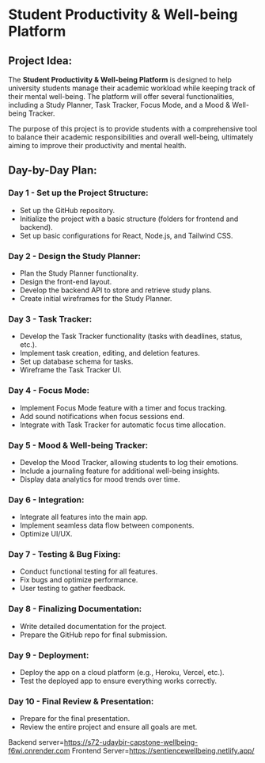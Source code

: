 
# Student Productivity & Well-being Platform

## Project Idea:
The **Student Productivity & Well-being Platform** is designed to help university students manage their academic workload while keeping track of their mental well-being. The platform will offer several functionalities, including a Study Planner, Task Tracker, Focus Mode, and a Mood & Well-being Tracker. 

The purpose of this project is to provide students with a comprehensive tool to balance their academic responsibilities and overall well-being, ultimately aiming to improve their productivity and mental health.

## Day-by-Day Plan:

### Day 1 - Set up the Project Structure:
- Set up the GitHub repository.
- Initialize the project with a basic structure (folders for frontend and backend).
- Set up basic configurations for React, Node.js, and Tailwind CSS.

### Day 2 - Design the Study Planner:
- Plan the Study Planner functionality.
- Design the front-end layout.
- Develop the backend API to store and retrieve study plans.
- Create initial wireframes for the Study Planner.

### Day 3 - Task Tracker:
- Develop the Task Tracker functionality (tasks with deadlines, status, etc.).
- Implement task creation, editing, and deletion features.
- Set up database schema for tasks.
- Wireframe the Task Tracker UI.

### Day 4 - Focus Mode:
- Implement Focus Mode feature with a timer and focus tracking.
- Add sound notifications when focus sessions end.
- Integrate with Task Tracker for automatic focus time allocation.

### Day 5 - Mood & Well-being Tracker:
- Develop the Mood Tracker, allowing students to log their emotions.
- Include a journaling feature for additional well-being insights.
- Display data analytics for mood trends over time.

### Day 6 - Integration:
- Integrate all features into the main app.
- Implement seamless data flow between components.
- Optimize UI/UX.

### Day 7 - Testing & Bug Fixing:
- Conduct functional testing for all features.
- Fix bugs and optimize performance.
- User testing to gather feedback.

### Day 8 - Finalizing Documentation:
- Write detailed documentation for the project.
- Prepare the GitHub repo for final submission.

### Day 9 - Deployment:
- Deploy the app on a cloud platform (e.g., Heroku, Vercel, etc.).
- Test the deployed app to ensure everything works correctly.

### Day 10 - Final Review & Presentation:
- Prepare for the final presentation.
- Review the entire project and ensure all goals are met.

Backend server=https://s72-udaybir-capstone-wellbeing-f6wi.onrender.com
Frontend Server=https://sentiencewellbeing.netlify.app/